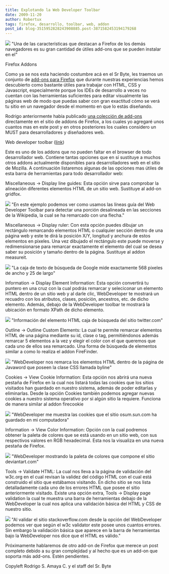 ```yaml
---
title: Explotando la Web Developer Toolbar
date: 2009-11-20
author: Robertux
tags: firefox, desarrollo, toolbar, web, addon
post_id: blog-3515952828243908885.post-3871582453194179268
---
```


[![](https://2.bp.blogspot.com/_jH77WNrMVRA/SwH9HgEsoqI/AAAAAAAAGEg/0VVxCDHkSiQ/s400/fflogo-addons.png)](https://2.bp.blogspot.com/_jH77WNrMVRA/SwH9HgEsoqI/AAAAAAAAGEg/0VVxCDHkSiQ/s1600/fflogo-addons.png)
"Una de
las características que destacan a Firefox de los demás navegadores es su gran cantidad de útiles add-ons que se pueden instalar en el"

Firefox Addons

Como ya se nos esta haciendo costumbre acá en el Sr Byte, les traemos un conjunto de [add-ons para Firefox](http://www.srbyte.com/2008/07/qu-es-un-complementoadd-on-de-firefox.html) que durante nuestras experiencias hemos descubierto como bastante útiles para trabajar con HTML, CSS y Javascript, especialmente porque los IDEs de desarrollo a veces no cuentan con las herramientas suficientes para editar visualmente las páginas web de modo que puedas saber con gran exactitud cómo se verá tu sitio en un navegador desde el momento en que lo estás diseñando.

Rodrigo anteriormente había publicado [una colección de add-ons](https://addons.mozilla.org/en-US/firefox/collection/srbyte) directamente en el sitio de addons de Firefox, a los cuales yo agregaré unos cuantos mas en este post y en otros posteriores los cuales considero un MUST para desarrolladores y diseñadores web.

Web developer toolbar ([link](https://addons.mozilla.org/en-US/firefox/addon/60))

Este es uno de los addons que no pueden faltar en el browser de todo desarrollador web. Contiene tantas opciones que en sí sustituye a muchos otros addons actualmente disponibles para desarrolladores web en el sitio de Mozilla. A continuación listaremos algunas de las opciones mas útiles de esta barra de herramientas para todo desarrollador web:

Miscellaneous -> Display line guides: Esta opción sirve para comprobar la alineación diferentes elementos HTML de un sitio web. Sustituye al add-on gridfox.

[![](https://2.bp.blogspot.com/_jH77WNrMVRA/SwX-PRE9fII/AAAAAAAAGEo/7i718QzJiEM/s400/FFLineGuides.png)](https://2.bp.blogspot.com/_jH77WNrMVRA/SwX-PRE9fII/AAAAAAAAGEo/7i718QzJiEM/s1600/FFLineGuides.png)
"En este ejemplo podemos ver
como usamos las líneas guía del Web Developer Toolbar para detectar una porción desalineada en las secciones de la Wikipedia, la cual se ha remarcado con una flecha."

Miscellaneous -> Display ruler: Con esta opción puedes dibujar un rectángulo remarcando elementos HTML o cualquier sección dentro de una página web y este te dirá la posición X/Y, longitud y anchura de estos elementos en pixeles. Una vez dibujado el rectángulo este puede moverse y redimensionarse para remarcar exactamente el elemento del cual se desea saber su posición y tamaño dentro de la página. Sustituye al addon measureit.

[![](https://1.bp.blogspot.com/_jH77WNrMVRA/SwYADj6WsLI/AAAAAAAAGEw/HZqEobqyNgc/s400/FFRuler.png)](https://1.bp.blogspot.com/_jH77WNrMVRA/SwYADj6WsLI/AAAAAAAAGEw/HZqEobqyNgc/s1600/FFRuler.png)
"La caja de texto de
búsqueda de Google mide exactamente 568 pixeles de ancho y 25 de largo"

Information -> Display Element Information: Esta opción convertirá tu puntero en una cruz con la cual podrás remarcar y seleciconar un elemento HTML dentro de un sitio web y al darle clic, WebDeveloper te mostrará un recuadro con los atributos, clases, posición, ancestros, etc. de dicho elemento. Además, debajo de la WebDeveloper toolbar te mostrará la ubicación en formato XPath de dicho elemento.

[![](https://1.bp.blogspot.com/_jH77WNrMVRA/SwYCet5WR8I/AAAAAAAAGE4/QzkbNPFXfgI/s400/FFDispInfo.png)](https://1.bp.blogspot.com/_jH77WNrMVRA/SwYCet5WR8I/AAAAAAAAGE4/QzkbNPFXfgI/s1600/FFDispInfo.png)
"Información del elemento
HTML caja de búsqueda del sitio twitter.com"

Outline -> Outline Custom Elements: La cual te permite remarcar elementos HTML de una página mediante su id, clase o tag, permitiéndonos además remarcar 5 elementos a la vez y elegir el color con el que queremos que cada uno de ellos sea remarcado. Una forma de búsqueda de elementos similar a como lo realiza el addon FireFinder.

[![](https://4.bp.blogspot.com/_jH77WNrMVRA/SwYF6f32XII/AAAAAAAAGFA/cMW6kimiYno/s400/FFOutline1.png)](https://4.bp.blogspot.com/_jH77WNrMVRA/SwYF6f32XII/AAAAAAAAGFA/cMW6kimiYno/s1600/FFOutline1.png)
"WebDeveloper nos remarca
los elementos HTML dentro de la página de Javaword que poseen la clase CSS llamada byline"

Cookies -> View Cookie Information: Esta opción nos abrirá una nueva pestaña de Firefox en la cual nos listará todas las cookies que los sitios visitados han guardado en nuestro sistema, además de poder editarlas y eliminarlas. Desde la opción Cookies también podemos agregar nuevas cookies a nuestro sistema operativo por si algún sitio la requiere. Funciona de manera similar al addon firecookie

[![](https://3.bp.blogspot.com/_jH77WNrMVRA/SwYIXQCZCFI/AAAAAAAAGFI/HfImTHrNI14/s400/FFCookies.png)](https://3.bp.blogspot.com/_jH77WNrMVRA/SwYIXQCZCFI/AAAAAAAAGFI/HfImTHrNI14/s1600/FFCookies.png)
"WebDeveloper me muestra las
cookies que el sitio osum.sun.com ha guardado en mi computadora"

Information -> View Color Information: Opción con la cual podremos obtener la paleta de colores que se está usando en un sitio web, con sus respectivos valores en RGB hexadecimal. Esta nos la visualiza en una nueva pestaña de Firefox.

[![](https://2.bp.blogspot.com/_jH77WNrMVRA/SwYKm3_2rJI/AAAAAAAAGFQ/ykf_tjKvT0g/s400/FFColorInfo.png)](https://2.bp.blogspot.com/_jH77WNrMVRA/SwYKm3_2rJI/AAAAAAAAGFQ/ykf_tjKvT0g/s1600/FFColorInfo.png)
"WebDeveloper mostrando la
paleta de colores que compone el sitio deviantart.com"

Tools -> Validate HTML: La cual nos lleva a la página de validación del w3c.org en el cual revisan la validez del código HTML con el cual está construido el sitio que estábamos visitando. En dicho sitio se nos lista detalladamente cada uno de los errores HTML que posee el sitio anteriormente visitado. Existe una opción extra, Tools -> Display page validation la cual te muestra una barra de herramientas debajo de la WebDeveloper la cual nos aplica una validación básica del HTML y CSS de nuestro sitio.

[![](https://2.bp.blogspot.com/_jH77WNrMVRA/SwYN7OuJetI/AAAAAAAAGFY/KiW714dU_gQ/s400/FFValidations.png)](https://2.bp.blogspot.com/_jH77WNrMVRA/SwYN7OuJetI/AAAAAAAAGFY/KiW714dU_gQ/s1600/FFValidations.png)
"Al validar el sitio
stackoverflow.com desde la opción del WebDeveloper podemos ver que según el w3c validator este posee unos cuantos errores. Sin embargo la validación básica que aparece en la barra de herramientas bajo la WebDeveloper nos dice que el HTML es válido."

Próximamente hablaremos de otro add-on de Firefox que merece un post completo debido a su gran complejidad y al hecho que es un add-on que soporta más add-ons. Estén pendientes.

Copyleft Rodrigo S. Amaya C. y el staff del Sr. Byte